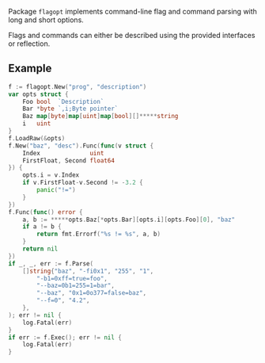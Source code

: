Package `flagopt` implements command-line flag and command parsing with long and short options.

Flags and commands can either be described using the provided interfaces or reflection.

## Example
```go
f := flagopt.New("prog", "description")
var opts struct {
	Foo bool  `Description`
	Bar *byte `,i;Byte pointer`
	Baz map[byte]map[uint]map[bool][]*****string
	i   uint
}
f.LoadRaw(&opts)
f.New("baz", "desc").Func(func(v struct {
	Index              uint
	FirstFloat, Second float64
}) {
	opts.i = v.Index
	if v.FirstFloat-v.Second != -3.2 {
		panic("!=")
	}
})
f.Func(func() error {
	a, b := *****opts.Baz[*opts.Bar][opts.i][opts.Foo][0], "baz"
	if a != b {
		return fmt.Errorf("%s != %s", a, b)
	}
	return nil
})
if _, _, err := f.Parse(
	[]string{"baz", "-fi0x1", "255", "1",
		"-b1=0xff=true=foo",
		"--baz=0b1=255=1=bar",
		"--baz", "0x1=0o377=false=baz",
		"--f=0", "4.2",
	},
); err != nil {
	log.Fatal(err)
}
if err := f.Exec(); err != nil {
	log.Fatal(err)
}
```
